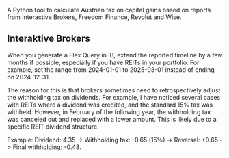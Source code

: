 A Python tool to calculate Austrian tax on capital gains based on reports from Interactive Brokers, Freedom Finance, Revolut and Wise.

## Interaktive Brokers

When you generate a Flex Query in IB, extend the reported timeline by a few months if possible, especially if you have REITs in your portfolio. For example, set the range from 2024-01-01 to 2025-03-01 instead of ending on 2024-12-31.

The reason for this is that brokers sometimes need to retrospectively adjust the withholding tax on dividends. For example, I have noticed several cases with REITs where a dividend was credited, and the standard 15% tax was withheld. However, in February of the following year, the withholding tax was canceled out and replaced with a lower amount. This is likely due to a specific REIT dividend structure.

Example:
Dividend: 4.35 -> Withholding tax: -0.65 (15%) -> Reversal: +0.65 -> Final withholding: -0.48.
